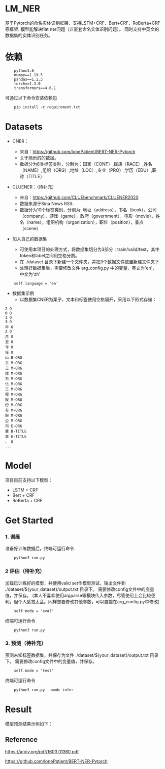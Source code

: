 # LM_NER
基于Pytorch的命名实体识别框架，支持LSTM+CRF、Bert+CRF、RoBerta+CRF等框架.
模型能解决flat ner问题（非嵌套命名实体识别问题）。
同时支持中英文的数据集的实体识别任务。


# 依赖
```
    python3.6
    numpy==1.19.5
	pandas==1.1.3
    torch==1.3.0
    transformers==4.6.1
```
可通过以下命令安装依赖包
```
    pip install -r requirement.txt
```

# Datasets
* CNER：
    * 来自：https://github.com/lonePatient/BERT-NER-Pytorch
    * 关于简历的的数据。
    * 数据分为8类标签类别，分别为：国家（CONT）,民族（RACE）,姓名（NAME）,组织（ORG）,地址（LOC）,专业（PRO）,学历（EDU）,职称（TITLE）
* CLUENER：（待补充）
    * 来自：https://github.com/CLUEbenchmark/CLUENER2020
    * 数据来源于Sina News RSS.
    * 数据分为10个标签类别，分别为: 地址（address），书名（book），公司（company），游戏（game），政府（government），电影（movie），姓名（name），组织机构（organization），职位（position），景点（scene） 

* 加入自己的数据集
    * 可使用本项目的处理方式，将数据集切分为3部分：train/valid/test，其中token和label之间用空格分割。
    * 在 ./dataset 目录下新建一个文件夹，并把3个数据文件放置新建文件夹下
    * 处理好数据集后，需要修改文件 arg_config.py 中的变量，英文为'en'，中文为'zh'
```
    self.language = 'en'
```

* 数据集示例
    * 以数据集CNER为栗子，文本和标签使用空格隔开，采用以下形式存储：
```
2 O
0 O
1 O
3 O
年 O
2 O
月 O
至 O
今 O
任 O
山 B-ORG
东 M-ORG
三 M-ORG
维 M-ORG
石 M-ORG
化 M-ORG
工 M-ORG
程 M-ORG
股 M-ORG
份 M-ORG
有 M-ORG
限 M-ORG
公 M-ORG
司 E-ORG
董 B-TITLE
事 E-TITLE
、 O
...
```


# Model
项目目前支持以下模型：
* LSTM + CRF
* Bert + CRF
* RoBerta + CRF



# Get Started
### 1. 训练
准备好训练数据后，终端可运行命令
```
    python3 run.py
```
### 2 评估（待补充）
加载已训练好的模型，并使用valid set作模型测试，输出文件到 ./dataset/${your_dataset}/output.txt 目录下。
需要修改config文件中的变量值，并保存。
(本人不喜欢使用argparse等模块传入参数，尽管使用上会比较便利，但个人感觉太乱。同样想要修改其他参数，可以直接在arg_config.py中修改)
```
    self.mode = 'eval'
```
终端可运行命令
```
    python3 run.py
```

### 3. 预测（待补充）
预测未知标签数据集，并保存为文件 ./dataset/${your_dataset}/output.txt 目录下。
需要修改config文件中的变量值，并保存。
```
    self.mode = 'test'
```
终端可运行命令
```
    python3 run.py --mode infer
```

# Result
模型预测结果示例如下：





## Reference
https://arxiv.org/pdf/1603.01360.pdf

https://github.com/lonePatient/BERT-NER-Pytorch



